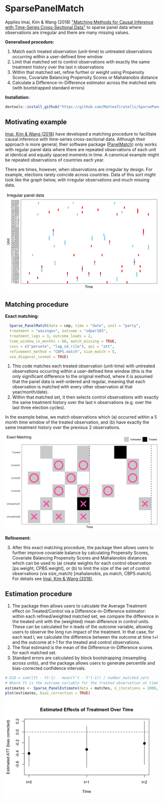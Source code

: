 # SparsePanelMatch
Applies Imai, Kim &amp; Wang (2018) ["Matching Methods for Causal Inference with Time-Series Cross-Sectional Data"](https://imai.fas.harvard.edu/research/tscs.html) to sparse panel data where observations are irregular and there are many missing values.

**Generalised procedure:**
1. Match each treated observation (unit-time) to untreated observations occurring within a user-defined time window 
2. Limit that matched set to control observations with exactly the same treatment history over the last n observations
3. Within that matched set, refine further or weight using Propensity Scores, Covariate Balancing Propensity Scores or Mahalanobis distance
4. Calculate a Difference-in-Difference estimator across the matched sets (with bootstrapped standard errors)

**Installation:**
``` r
devtools::install_github("https://github.com/MatteoTiratelli/SparsePanelMatch")
```

## Motivating example
[Imai, Kim &amp; Wang (2018)](https://imai.fas.harvard.edu/research/tscs.html) have developed a matching procedure to facilitate causal inference with time-series cross-sectional data. Although their approach is more general, their software package ([PanelMatch](https://github.com/insongkim/PanelMatch)) only works with regular panel data where there are repeated observations of each unit at identical and equally spaced moments in time. A canonical example might be repeated observations of countries each year.

There are times, however, when observations are irregular by design. For example, elections rarely coincide across countries. Data of this sort might look like the graph below, with irregular observations and much missing data.

![Graph showing irregular panel data](https://github.com/MatteoTiratelli/matteotiratelli.github.io/raw/master/Files/Irregular.png)

## Matching procedure

**Exact matching:**
``` r
  Sparse_PanelMatch(data = cmp, time = "date", unit = "party", 
  treatment = "wasingov", outcome = "sdper103", 
  treatment_lags = 3, outcome_leads = 2, 
  time_window_in_months = 60, match_missing = TRUE, 
  covs = c("pervote", "lag_sd_rile"), qoi = "att", 
  refinement_method = "CBPS.match", size_match = 5, 
  use_diagonal_covmat = TRUE)
```
1. This code matches each treated observation (unit-time) with untreated observations occurring within a user-defined time window (this is the only significant difference to the original method, where it is assumed that the panel data is well-ordered and regular, meaning that each observation is matched with every other observation at that year/month/date).
2. Within that matched set, it then selects control observations with exactly the same treatment history over the last n observations (e.g. over the last three election cycles).

In the example below, we match observations which (a) occurred within a 5 month time window of the treated observation, and (b) have exactly the same treatment history over the previous 2 observations.

![Matching Procedure](https://raw.githubusercontent.com/MatteoTiratelli/matteotiratelli.github.io/master/Files/matching.png)

**Refinement:**

3. After this exact matching procedure, the package then allows users to further improve covariate balance by calculating Propensity Scores, Covariate Balancing Propensity Scores and Mahalanobis distances which can be used to (a) create weights for each control observation [ps.weight, CPBS.weight], or (b) to limit the size of the set of control observations (via size_match) [mahalanobis, ps.match, CBPS.match]. For details see [Imai, Kim &amp; Wang (2018)](https://imai.fas.harvard.edu/research/tscs.html).

## Estimation procedure
1. The package then allows users to calculate the Average Treatment effect on Treated/Control via a Difference-in-Difference estimator: within each refined/weighted matched set, we compare the difference in the treated unit with the (weighted) mean difference in control units. These can be calculated for n leads of the outcome variable, allowing users to observe the long run impact of the treatment. In that case, for each lead l, we calculate the difference between the outcome at time t+l and the outcome at t-1 for the treated and control observations.
2. The final estimand is the mean of the Difference-in-Difference scores for each matched set.
3. Standard errors are calculated by block bootstrapping (resampling across units), and the package allows users to generate percentile and bias-corrected confidence intervals.

``` r
# DiD = sum((Yt - Yt-1) - mean(Y't - Y't-1)) / number_matched_sets
# Where Yt is the outcome variable for the treated observation at time t, and Y't is the outcome variable for a control observation at time t
estimates <- Sparse_PanelEstimate(data = matches, n_iterations = 1000, alpha = 0.05)
plot(estimates, bias_correction = TRUE)
```

![Plot of effects over time](https://github.com/MatteoTiratelli/matteotiratelli.github.io/raw/master/Files/plot_zoom_png.png)
